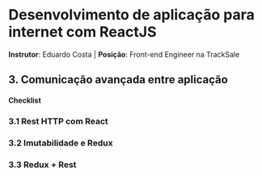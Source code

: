 # Desenvolvimento de aplicação para internet com ReactJS

**Instrutor**: Eduardo Costa | **Posição**: Front-end Engineer na TrackSale



## 3. Comunicação avançada entre aplicação

#### Checklist

### 3.1 Rest HTTP com React

### 3.2 Imutabilidade e Redux

### 3.3 Redux + Rest



